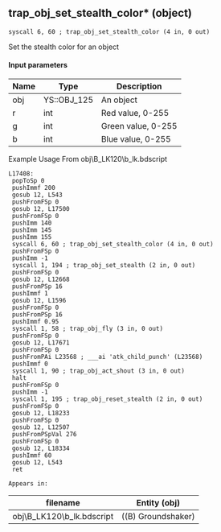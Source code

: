 ## trap_obj_set_stealth_color* (object)

`syscall 6, 60 ; trap_obj_set_stealth_color (4 in, 0 out)`

Set the stealth color for an object

#### Input parameters
| Name | Type | Description
|------|------|------------
| obj   | YS::OBJ_125   | An object
| r   | int   | Red value, 0-255
| g   | int   | Green value, 0-255
| b   | int   | Blue value, 0-255


Example Usage From obj\B_LK120\b_lk.bdscript
```plaintext
L17408:
 popToSp 0
 pushImmf 200
 gosub 12, L543
 pushFromFSp 0
 gosub 12, L17500
 pushFromFSp 0
 pushImm 140
 pushImm 145
 pushImm 155
 syscall 6, 60 ; trap_obj_set_stealth_color (4 in, 0 out)
 pushFromFSp 0
 pushImm -1
 syscall 1, 194 ; trap_obj_set_stealth (2 in, 0 out)
 pushFromFSp 0
 gosub 12, L12668
 pushFromPSp 16
 pushImmf 1
 gosub 12, L1596
 pushFromFSp 0
 pushFromPSp 16
 pushImmf 0.95
 syscall 1, 58 ; trap_obj_fly (3 in, 0 out)
 pushFromFSp 0
 gosub 12, L17671
 pushFromFSp 0
 pushFromPAi L23568 ; ___ai 'atk_child_punch' (L23568)
 pushImmf 0
 syscall 1, 90 ; trap_obj_act_shout (3 in, 0 out)
 halt 
 pushFromFSp 0
 pushImm -1
 syscall 1, 195 ; trap_obj_reset_stealth (2 in, 0 out)
 pushFromFSp 0
 gosub 12, L18233
 pushFromFSp 0
 gosub 12, L12507
 pushFromPSpVal 276
 pushFromFSp 0
 gosub 12, L18334
 pushImmf 60
 gosub 12, L543
 ret
```





	Appears in:
| filename | Entity (obj)
|----------|-------------
| obj\B_LK120\b_lk.bdscript       | ((B) Groundshaker)          



